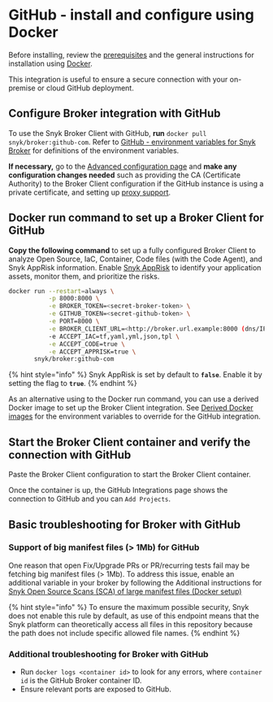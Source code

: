 # GitHub - install and configure using Docker

Before installing, review the [prerequisites](./) and the general instructions for installation using [Docker](../install-and-configure-broker-using-docker.md).

This integration is useful to ensure a secure connection with your on-premise or cloud GitHub deployment.

## Configure Broker integration with GitHub

To use the Snyk Broker Client with GitHub, **run** `docker pull snyk/broker:github-com`. Refer to [GitHub - environment variables for Snyk Broker](github-environment-variables-for-snyk-broker.md) for definitions of the environment variables.

**If necessary,** go to the [Advanced configuration page](../advanced-configuration-for-snyk-broker-docker-installation/) and **make any configuration changes needed** such as providing the CA (Certificate Authority) to the Broker Client configuration if the GitHub instance is using a private certificate, and setting up [proxy support](../advanced-configuration-for-snyk-broker-docker-installation/proxy-support-with-docker.md).&#x20;

## Docker run command to set up a Broker Client for GitHub

**Copy the following command** to set up a fully configured Broker Client to analyze Open Source, IaC, Container, Code files (with the Code Agent), and Snyk AppRisk information. Enable [Snyk AppRisk](../../../../scan-with-snyk/snyk-apprisk/) to identify your application assets, monitor them, and prioritize the risks.

```bash
docker run --restart=always \
           -p 8000:8000 \
           -e BROKER_TOKEN=<secret-broker-token> \
           -e GITHUB_TOKEN=<secret-github-token> \
           -e PORT=8000 \
           -e BROKER_CLIENT_URL=<http://broker.url.example:8000 (dns/IP:port)> \
           -e ACCEPT_IAC=tf,yaml,yml,json,tpl \
           -e ACCEPT_CODE=true \
           -e ACCEPT_APPRISK=true \ 
       snyk/broker:github-com
```

{% hint style="info" %}
Snyk AppRisk is set by default to **`false`**. Enable it by setting the flag to **`true`**.
{% endhint %}

As an alternative using to the Docker run command, you can use a derived Docker image to set up the Broker Client integration. See [Derived Docker images](../derived-docker-images-for-broker-client-integrations-and-container-registry-agent.md) for the environment variables to override for the GitHub integration.

## Start the Broker Client container and verify the connection with GitHub

Paste the Broker Client configuration to start the Broker Client container.

Once the container is up, the GitHub Integrations page shows the connection to GitHub and you can `Add Projects`.

## Basic troubleshooting for Broker with GitHub

### **Support of big manifest files (> 1Mb) for GitHub**

One reason that open Fix/Upgrade PRs or PR/recurring tests fail may be fetching big manifest files (> 1Mb). To address this issue, enable an additional variable in your broker by following the Additional instructions for [Snyk Open Source Scans (SCA) of large manifest files (Docker setup) ](https://docs.snyk.io/enterprise-setup/snyk-broker/install-and-configure-snyk-broker/advanced-configuration-for-snyk-broker-docker-installation/snyk-open-source-scans-sca-of-large-manifest-files-docker-setup)&#x20;

{% hint style="info" %}
To ensure the maximum possible security, Snyk does not enable this rule by default, as use of this endpoint means that the Snyk platform can theoretically access all files in this repository because the path does not include specific allowed file names.
{% endhint %}

### **Additional troubleshooting for Broker with GitHub**

* Run `docker logs <container id>` to look for any errors, where `container id` is the GitHub Broker container ID.
* Ensure relevant ports are exposed to GitHub.
